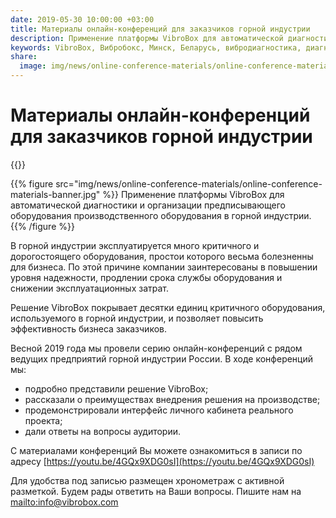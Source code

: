 ```yaml
---
date: 2019-05-30 10:00:00 +03:00
title: Материалы онлайн-конференций для заказчиков горной индустрии
description: Применение платформы VibroBox для автоматической диагностики и организации предписывающего оборудования производственного оборудования в горной индустрии.
keywords: VibroBox, Вибробокс, Минск, Беларусь, вибродиагностика, диагностика, горная, индустрия, ГОК, оборудование, эффективность, бизнес
share:
  image: img/news/online-conference-materials/online-conference-materials-banner.jpg
---
```

# Материалы онлайн-конференций для заказчиков горной индустрии

{{<date>}}

{{% figure src="img/news/online-conference-materials/online-conference-materials-banner.jpg" %}}
Применение платформы VibroBox для автоматической диагностики и организации предписывающего оборудования производственного оборудования в горной индустрии.
{{% /figure %}}

В горной индустрии эксплуатируется много критичного и дорогостоящего оборудования, простои которого весьма болезненны для бизнеса. По этой причине компании заинтересованы в повышении уровня надежности, продлении срока службы оборудования и снижении эксплуатационных затрат.

Решение VibroBox покрывает десятки единиц критичного оборудования, используемого в горной индустрии, и позволяет повысить эффективность бизнеса заказчиков.

Весной 2019 года мы провели серию онлайн-конференций с рядом ведущих предприятий горной индустрии России. В ходе конференций мы:

* подробно представили решение VibroBox;
* рассказали о преимуществах внедрения решения на производстве;
* продемонстрировали интерфейс личного кабинета реального проекта;
* дали ответы на вопросы аудитории.

С материалами конференций Вы можете ознакомиться в записи по адресу [https://youtu.be/4GQx9XDG0sI](https://youtu.be/4GQx9XDG0sI)

Для удобства под записью размещен хронометраж с активной разметкой. Будем рады ответить на Ваши вопросы. Пишите нам на <mailto:info@vibrobox.com>
